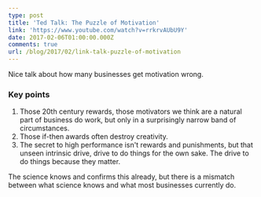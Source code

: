 ```yaml
---
type: post
title: 'Ted Talk: The Puzzle of Motivation'
link: 'https://www.youtube.com/watch?v=rrkrvAUbU9Y'
date: 2017-02-06T01:00:00.000Z
comments: true
url: /blog/2017/02/link-talk-puzzle-of-motivation
---
```

Nice talk about how many businesses get motivation wrong.

### Key points

1. Those 20th century rewards, those motivators we think are a natural part of business do work, but only in a surprisingly narrow band of circumstances.
2. Those if-then awards often destroy creativity.
3. The secret to high performance isn't rewards and punishments, but that unseen intrinsic drive, drive to do things for the own sake. The drive to do things because they matter.

The science knows and confirms this already, but there is a mismatch between what science knows and what most businesses currently do.
